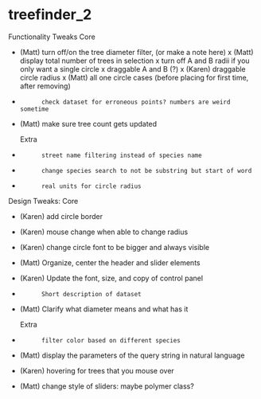# treefinder_2


Functionality Tweaks
  Core
- (Matt)	turn off/on the tree diameter filter, (or make a note here)
x (Matt)	display total number of trees in selection 
x 			turn off A and B radii if you only want a single circle
x 			draggable A and B (?)
x (Karen)	draggable circle radius 
x (Matt)	all one circle cases (before placing for first time, after removing)
- 			check dataset for erroneous points? numbers are weird sometime
- (Matt)	make sure tree count gets updated

  Extra
- 			street name filtering instead of species name
- 			change species search to not be substring but start of word
- 			real units for circle radius

Design Tweaks:
  Core 
- (Karen)	add circle border
- (Karen)	mouse change when able to change radius
- (Karen)	change circle font to be bigger and always visible
- (Matt)	Organize, center the header and slider elements
- (Karen)	Update the font, size, and copy of control panel
-			Short description of dataset
- (Matt)	Clarify what diameter means and what has it

  Extra
- 			filter color based on different species
- (Matt)	display the parameters of the query string in natural language
- (Karen)	hovering for trees that you mouse over
- (Matt)	change style of sliders: maybe polymer class?
